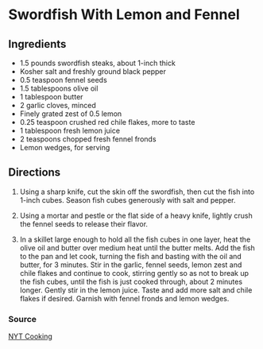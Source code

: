 # Swordfish With Lemon and Fennel

## Ingredients

- 1.5 pounds swordfish steaks, about 1-inch thick
- Kosher salt and freshly ground black pepper
- 0.5 teaspoon fennel seeds
- 1.5 tablespoons olive oil
- 1 tablespoon butter
- 2 garlic cloves, minced
- Finely grated zest of 0.5 lemon
- 0.25 teaspoon crushed red chile flakes, more to taste
- 1 tablespoon fresh lemon juice
- 2 teaspoons chopped fresh fennel fronds
- Lemon wedges, for serving

## Directions

1. Using a sharp knife, cut the skin off the swordfish, then cut the fish into
   1-inch cubes. Season fish cubes generously with salt and pepper.

1. Using a mortar and pestle or the flat side of a heavy knife, lightly crush
   the fennel seeds to release their flavor.

1. In a skillet large enough to hold all the fish cubes in one layer, heat the
   olive oil and butter over medium heat until the butter melts. Add the fish
   to the pan and let cook, turning the fish and basting with the oil and
   butter, for 3 minutes. Stir in the garlic, fennel seeds, lemon zest and
   chile flakes and continue to cook, stirring gently so as not to break up the
   fish cubes, until the fish is just cooked through, about 2 minutes longer.
   Gently stir in the lemon juice. Taste and add more salt and chile flakes if
   desired. Garnish with fennel fronds and lemon wedges.

### Source

[NYT Cooking](https://cooking.nytimes.com/recipes/1015721-swordfish-with-lemon-and-fennel)
